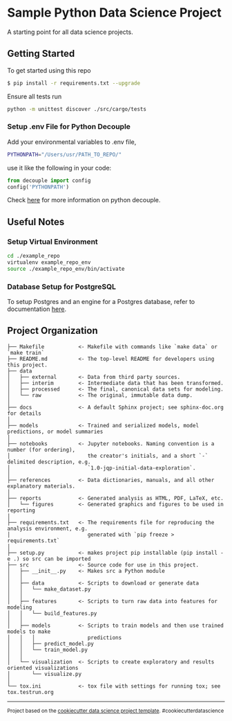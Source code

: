 Sample Python Data Science Project
==============================

A starting point for all data science projects.

Getting Started
------------

To get started using this repo

```sh
$ pip install -r requirements.txt --upgrade
```

Ensure all tests run
```sh
python -m unittest discover ./src/cargo/tests
```

### Setup .env File for Python Decouple

Add your environmental variables to .env file, 

```sh
PYTHONPATH="/Users/usr/PATH_TO_REPO/"
```

use it like the following in your code:

```py
from decouple import config
config('PYTHONPATH')
```

Check <a href='https://simpleisbetterthancomplex.com/2015/11/26/package-of-the-week-python-decouple.html'>here</a> for more information on python decouple.


Useful Notes
-----------
 
### Setup Virtual Environment
```sh
cd ./example_repo
virtualenv example_repo_env
source ./example_repo_env/bin/activate
```
 
### Database Setup for PostgreSQL
To setup Postgres and an engine for a Postgres database, refer to documentation <a href="https://docs.sqlalchemy.org/en/13/core/engines.html">here</a>.


Project Organization
------------

    ├── Makefile           <- Makefile with commands like `make data` or `make train`
    ├── README.md          <- The top-level README for developers using this project.
    ├── data
    │   ├── external       <- Data from third party sources.
    │   ├── interim        <- Intermediate data that has been transformed.
    │   ├── processed      <- The final, canonical data sets for modeling.
    │   └── raw            <- The original, immutable data dump.
    │
    ├── docs               <- A default Sphinx project; see sphinx-doc.org for details
    │
    ├── models             <- Trained and serialized models, model predictions, or model summaries
    │
    ├── notebooks          <- Jupyter notebooks. Naming convention is a number (for ordering),
    │                         the creator's initials, and a short `-` delimited description, e.g.
    │                         `1.0-jqp-initial-data-exploration`.
    │
    ├── references         <- Data dictionaries, manuals, and all other explanatory materials.
    │
    ├── reports            <- Generated analysis as HTML, PDF, LaTeX, etc.
    │   └── figures        <- Generated graphics and figures to be used in reporting
    │
    ├── requirements.txt   <- The requirements file for reproducing the analysis environment, e.g.
    │                         generated with `pip freeze > requirements.txt`
    │
    ├── setup.py           <- makes project pip installable (pip install -e .) so src can be imported
    ├── src                <- Source code for use in this project.
    │   ├── __init__.py    <- Makes src a Python module
    │   │
    │   ├── data           <- Scripts to download or generate data
    │   │   └── make_dataset.py
    │   │
    │   ├── features       <- Scripts to turn raw data into features for modeling
    │   │   └── build_features.py
    │   │
    │   ├── models         <- Scripts to train models and then use trained models to make
    │   │   │                 predictions
    │   │   ├── predict_model.py
    │   │   └── train_model.py
    │   │
    │   └── visualization  <- Scripts to create exploratory and results oriented visualizations
    │       └── visualize.py
    │
    └── tox.ini            <- tox file with settings for running tox; see tox.testrun.org


--------

<p><small>Project based on the <a target="_blank" href="https://drivendata.github.io/cookiecutter-data-science/">cookiecutter data science project template</a>. #cookiecutterdatascience</small></p>
